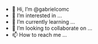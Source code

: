 - 👋 Hi, I’m @gabrielcomc
- 👀 I’m interested in ...
- 🌱 I’m currently learning ...
- 💞️ I’m looking to collaborate on ...
- 📫 How to reach me ...

<!---
gabrielcomc/gabrielcomc is a ✨ special ✨ repository because its `README.md` (this file) appears on your GitHub profile.
You can click the Preview link to take a look at your changes.
--->
